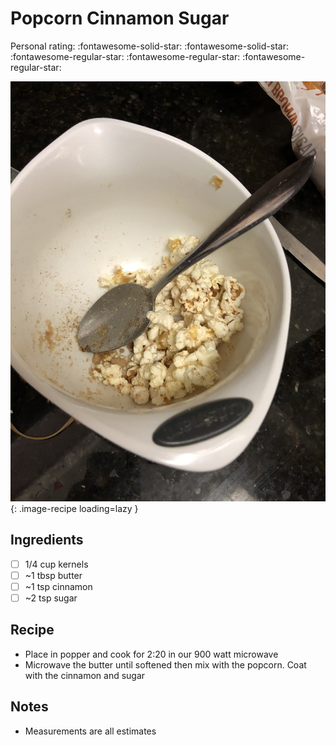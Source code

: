 <!-- Do not modify sections with "AUTO-*". They are updated by make.py -->

# Popcorn Cinnamon Sugar

<!-- rating=2; (User can specify rating on scale of 1-5) -->
<!-- AUTO-UserRating -->
Personal rating: :fontawesome-solid-star: :fontawesome-solid-star: :fontawesome-regular-star: :fontawesome-regular-star: :fontawesome-regular-star:
<!-- /AUTO-UserRating -->

<!-- AUTO-Image -->
![popcorn_cinnamon_sugar.jpeg](./popcorn_cinnamon_sugar.jpeg){: .image-recipe loading=lazy }
<!-- /AUTO-Image -->

## Ingredients

* [ ] 1/4 cup kernels
* [ ] ~1 tbsp butter
* [ ] ~1 tsp cinnamon
* [ ] ~2 tsp sugar

## Recipe

* Place in popper and cook for 2:20 in our 900 watt microwave
* Microwave the butter until softened then mix with the popcorn. Coat with the cinnamon and sugar

## Notes

* Measurements are all estimates
